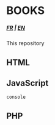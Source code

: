 # BOOKS

##### [FR](README.md) | [EN](README.EN.md)

This repository

## HTML


## JavaScript
    console


## PHP